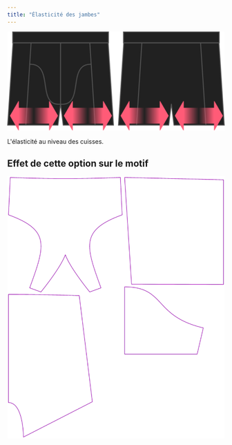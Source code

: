 ```yaml
---
title: "Élasticité des jambes"
---
```


![L'option élasticité des jambes pour Bruce](./legstretch.svg)

L'élasticité au niveau des cuisses.

## Effet de cette option sur le motif

![Cette image montre l'effet de cette option en superposant plusieurs variantes qui ont une valeur différente pour cette option](bruce_legstretch_sample.svg "Effet de cette option sur le motif")
